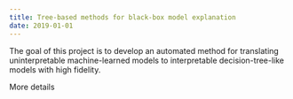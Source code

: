```yaml
---
title: Tree-based methods for black-box model explanation
date: 2019-01-01
---
```


The goal of this project is to develop an automated method for translating uninterpretable machine-learned models to interpretable decision-tree-like models with high fidelity.

<!--more-->

More details
